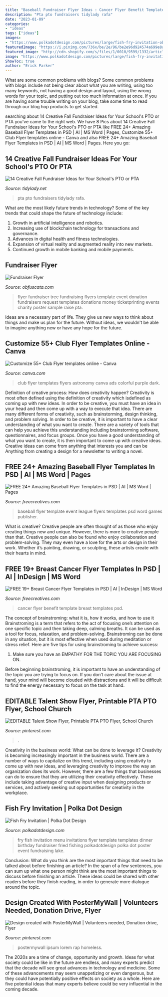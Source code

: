 ```yaml
---
title: "Baseball Fundraiser Flyer Ideas : Cancer Flyer Benefit Template Breast Templates Psd"
description: "Pta pto fundraisers tidylady rafa"
date: "2023-01-09"
categories:
- "ideas"
tags: ["ideas"]
images:
- "https://www.polkadotdesign.com/pictures/large/fish-fry-invitation-ob-3680.jpg"
featuredImage: "https://i.pinimg.com/736x/be/2e/96/be2e96d924574a699e8ac505050ef8ac.jpg"
featured_image: "http://cdn.shopify.com/s/files/1/0010/9599/1332/articles/FALLBLOG_1200x1200.jpg?v=1567015277"
image: "https://www.polkadotdesign.com/pictures/large/fish-fry-invitation-ob-3680.jpg"
ShowToc: true
author: "Erick Parker"
---
```



What are some common problems with blogs?
Some common problems with blogs include not being clear about what you are writing, using too many keywords, not having a good design and layout, using the wrong words for your topic, and putting out too much information at once. If you are having some trouble writing on your blog, take some time to read through our blog hop products to get started.

	

		
searching about 14 Creative Fall Fundraiser Ideas for Your School&#039;s PTO or PTA you've came to the right web. We have 8 Pics about 14 Creative Fall Fundraiser Ideas for Your School&#039;s PTO or PTA like FREE 24+ Amazing Baseball Flyer Templates in PSD | AI | MS Word | Pages, Customize 55+ Club Flyer templates online - Canva and also FREE 24+ Amazing Baseball Flyer Templates in PSD | AI | MS Word | Pages. Here you go:
		
    
## 14 Creative Fall Fundraiser Ideas For Your School&#039;s PTO Or PTA

<img loading=lazy src="http://cdn.shopify.com/s/files/1/0010/9599/1332/articles/FALLBLOG_1200x1200.jpg?v=1567015277" onerror="this.onerror=null;this.src='https://tse2.mm.bing.net/th?id=OIP.OrcbWJ5Bv55U3CRxmW9M_QHaLH&amp;pid=15.1';" alt="14 Creative Fall Fundraiser Ideas for Your School&#039;s PTO or PTA">

_Source: tidylady.net_

>pta pto fundraisers tidylady rafa. 

	

What are the most likely future trends in technology?
Some of the key trends that could shape the future of technology include: 
1. Growth in artificial intelligence and robotics. 
2. Increasing use of blockchain technology for transactions and governance. 
3. Advances in digital health and fitness technologies. 
4. Expansion of virtual reality and augmented reality into new markets. 
5. Continued growth in mobile banking and mobile payments.

    
## Fundraiser Flyer

<img loading=lazy src="https://www.obfuscata.com/wp-content/uploads/2017/10/fundraiser-flyer-17.png" onerror="this.onerror=null;this.src='https://tse3.mm.bing.net/th?id=OIP.e-BYiRRh6n9r5xSYqArlmwHaJ_&amp;pid=15.1';" alt="Fundraiser Flyer">

_Source: obfuscata.com_

>flyer fundraiser tree fundraising flyers template event donation fundraisers request templates donations money ticketprinting events charity poster sample raise pta. 

	

Ideas are a necessary part of life. They give us new ways to think about things and make us plan for the future. Without ideas, we wouldn't be able to imagine anything new or have any hope for the future.

    
## Customize 55+ Club Flyer Templates Online - Canva

<img loading=lazy src="https://marketplace.canva.com/MAC4DBOaHfY/1/0/thumbnail_large-4/canva-dark-purple-colorful-astronomy-club-flyer-MAC4DBOaHfY.jpg" onerror="this.onerror=null;this.src='https://tse4.mm.bing.net/th?id=OIP.aOtlEs35RfJRLRxh3mKPvwAAAA&amp;pid=15.1';" alt="Customize 55+ Club Flyer templates online - Canva">

_Source: canva.com_

>club flyer templates flyers astronomy canva ads colorful purple dark. 

	

Definition of creative process: How does creativity happen?
Creativity is most often defined using the definition of creativity which isdefined as coming up with new ideas. In order to be creative, you must have an idea in your head and then come up with a way to execute that idea. There are many different forms of creativity, such as brainstorming, design thinking, and problem solving.
In order to be creative, it is important to have a clear understanding of what you want to create. There are a variety of tools that can help you achieve this understanding including brainstorming software, questionnaires, and focus groups. Once you have a good understanding of what you want to create, it is then important to come up with creative ideas. Creative ideas can come from anything that interests you and can be Anything from creating a design for a newsletter to writing a novel.

    
## FREE 24+ Amazing Baseball Flyer Templates In PSD | AI | MS Word | Pages

<img loading=lazy src="https://images.freecreatives.com/wp-content/uploads/2016/08/Baseball-Event-Flyer-Template.jpg" onerror="this.onerror=null;this.src='https://tse1.mm.bing.net/th?id=OIP.6cGCjRm1KkATvoqBmcKvuwHaK5&amp;pid=15.1';" alt="FREE 24+ Amazing Baseball Flyer Templates in PSD | AI | MS Word | Pages">

_Source: freecreatives.com_

>baseball flyer template event league flyers templates psd word games publisher. 

	

What is creative?
Creative people are often thought of as those who enjoy creating things new and unique. However, there is more to creative people than that. Creative people can also be found who enjoy collaboration and problem-solving. They may even have a love for the arts or design in their work. Whether it’s painting, drawing, or sculpting, these artists create with their hearts in mind.

    
## FREE 19+ Breast Cancer Flyer Templates In PSD | AI | InDesign | MS Word

<img loading=lazy src="https://images.freecreatives.com/wp-content/uploads/2016/08/Cancer-Benefit-Flyer-Template.jpg" onerror="this.onerror=null;this.src='https://tse3.mm.bing.net/th?id=OIP.vGyI4erYPgoc6EQLNxCf9QHaL0&amp;pid=15.1';" alt="FREE 19+ Breast Cancer Flyer Templates in PSD | AI | InDesign | MS Word">

_Source: freecreatives.com_

>cancer flyer benefit template breast templates psd. 

	

The concept of brainstroming: what it is, how it works, and how to use it
Brainstroming is a term that refers to the act of focusing one’s attention on one specific topic and then taking deep, calming breaths. It can be used as a tool for focus, relaxation, and problem-solving. Brainstroming can be done in any situation, but it is most effective when used during meditation or stress relief. Here are five tips for using brainstroming to achieve success:
1. Make sure you have an EMPATHY FOR THE TOPIC YOU ARE FOCUSING ON.

Before beginning brainstroming, it is important to have an understanding of the topic you are trying to focus on. If you don’t care about the issue at hand, your mind will become clouded with distractions and it will be difficult to find the energy necessary to focus on the task at hand.

    
## EDITABLE Talent Show Flyer, Printable PTA PTO Flyer, School Church

<img loading=lazy src="https://i.pinimg.com/736x/cf/c7/7d/cfc77d1789eb22456d4c8af989b68e3f.jpg" onerror="this.onerror=null;this.src='https://tse4.mm.bing.net/th?id=OIP.67kqA-yrbTGGV1OFkzOaeQHaHa&amp;pid=15.1';" alt="EDITABLE Talent Show Flyer, Printable PTA PTO Flyer, School Church">

_Source: pinterest.com_

>. 

	

Creativity in the business world: What can be done to leverage it?
Creativity is becoming increasingly important in the business world. There are a number of ways to capitalize on this trend, including using creativity to come up with new ideas, and leveraging creativity to improve the way an organization does its work. However, there are a few things that businesses can do to ensure that they are utilizing their creativity effectively. These include taking advantage of creative input when designing products or services, and actively seeking out opportunities for creativity in the workplace.

    
## Fish Fry Invitation | Polka Dot Design

<img loading=lazy src="https://www.polkadotdesign.com/pictures/large/fish-fry-invitation-ob-3680.jpg" onerror="this.onerror=null;this.src='https://tse1.mm.bing.net/th?id=OIP.KKw2YpPCKBdIp86b2r_RKgHaK9&amp;pid=15.1';" alt="Fish Fry Invitation | Polka Dot Design">

_Source: polkadotdesign.com_

>fry fish invitation menu invitations flyer template templates dinner birthday fundraiser fried fishing polkadotdesign polka dot poster event fundraising lake. 

	

Conclusion: What do you think are the most important things that need to be talked about before finishing an article?
In the span of a few sentences, you can sum up what one person might think are the most important things to discuss before finishing an article. These ideas could be shared with other readers before they finish reading, in order to generate more dialogue around the topic.

    
## Design Created With PosterMyWall | Volunteers Needed, Donation Drive, Flyer

<img loading=lazy src="https://i.pinimg.com/736x/be/2e/96/be2e96d924574a699e8ac505050ef8ac.jpg" onerror="this.onerror=null;this.src='https://tse1.mm.bing.net/th?id=OIP.wQ1Eih8m9cbv4QKgcEyQNQAAAA&amp;pid=15.1';" alt="Design created with PosterMyWall | Volunteers needed, Donation drive, Flyer">

_Source: pinterest.com_

>postermywall ipsum lorem rap homeless. 

	

The 2020s are a time of change, opportunity and growth. Ideas for what society could be like in the future are endless, and many experts predict that the decade will see great advances in technology and medicine. Some of these advancements may seem unappetizing or even dangerous, but they could have potentially positive effects on society as a whole. Here are five potential ideas that many experts believe could be very influential in the coming decade.

